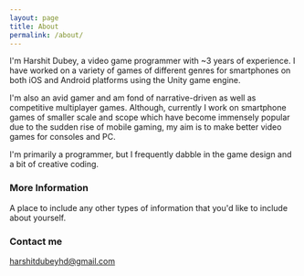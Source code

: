 ```yaml
---
layout: page
title: About
permalink: /about/
---
```


I'm Harshit Dubey, a video game programmer with ~3 years of experience. I have worked on a variety of games of different genres for smartphones on both iOS and Android platforms using the Unity game engine.

I'm also an avid gamer and am fond of narrative-driven as well as competitive multiplayer games. Although, currently I work on smartphone games of smaller scale and scope which have become immensely popular due to the sudden rise of mobile gaming, my aim is to make better video games for consoles and PC.

I'm primarily a programmer, but I frequently dabble in the game design and a bit of creative coding.

### More Information

A place to include any other types of information that you'd like to include about yourself.

### Contact me

[harshitdubeyhd@gmail.com](mailto:email@domain.com)
